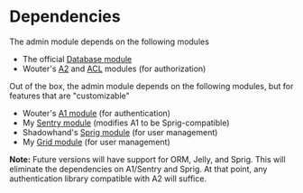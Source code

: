 # Dependencies

The admin module depends on the following modules

 - The official [Database module](http://github.com/kohana/database)
 - Wouter's [A2](http://github.com/Wouterrr/A2) and
	[ACL](http://github.com/Wouterrr/ACL) modules (for authorization)

Out of the box, the admin module depends on the following modules, but for
features that are "customizable"

 - Wouter's [A1 module](http://github.com/Wouterrr/A1) (for authentication)
 - My [Sentry module](http://github.com/vimofthevine/sentry) (modifies A1 to be Sprig-compatible)
 - Shadowhand's [Sprig module](http://github.com/shadowhand/sprig) (for user management)
 - My [Grid module](http://github.com/vimofthevine/grid) (for user management)

**Note:** Future versions will have support for ORM, Jelly, and Sprig.  This will
eliminate the dependencies on A1/Sentry and Sprig.  At that point, any authentication
library compatible with A2 will suffice.
